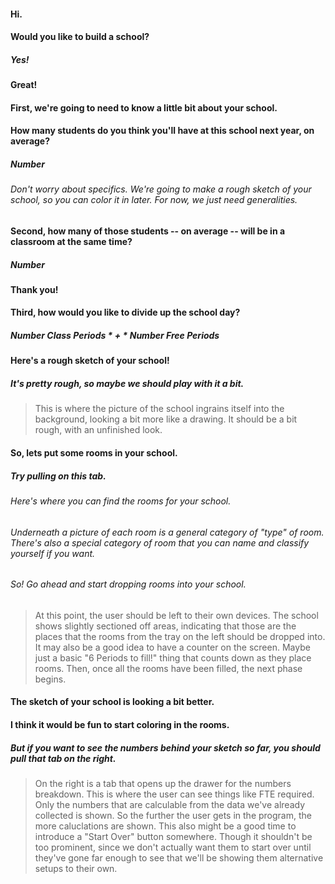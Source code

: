 #### Hi.  
#### Would you like to build a school?
##### **Yes!**

#### Great!
#### First, we're going to need to know a little bit about your school.
#### How many students do you think you'll have at this school next year, on average?
#####  _Number_
###### Don't worry about specifics.  We're going to make a rough sketch of your school, so you can color it in later.  For now, we just need generalities.

#### Second, how many of those students -- on average -- will be in a classroom at the same time? 
##### _Number_

#### Thank you!
#### Third, how would you like to divide up the school day?
##### _Number_ Class Periods * + * _Number_ Free Periods

#### Here's a rough sketch of your school!

##### It's pretty rough, so maybe we should play with it a bit.

> This is where the picture of the school ingrains itself into the background, looking a bit more like a drawing.
> It should be a bit rough, with an unfinished look.

#### So, lets put some rooms in your school.
##### Try pulling on this tab.

###### Here's where you can find the rooms for your school.
###### Underneath a picture of each room is a general category of "type" of room.  There's also a special category of room that you can name and classify yourself if you want.
###### So!  Go ahead and start dropping rooms into your school.

> At this point, the user should be left to their own devices.  The school shows slightly sectioned off areas, indicating that those are the places that the rooms from the tray on the left should be dropped into.
> It may also be a good idea to have a counter on the screen.  Maybe just a basic "6 Periods to fill!" thing that counts down as they place rooms.
> Then, once all the rooms have been filled, the next phase begins.

#### The sketch of your school is looking a bit better.
#### I think it would be fun to start coloring in the rooms.
##### But if you want to see the numbers behind your sketch so far, you should pull that tab on the right.

> On the right is a tab that opens up the drawer for the numbers breakdown.  This is where the user can see things like FTE required.  Only the numbers that are calculable from the data we've already collected is shown.  So the further the user gets in the program, the more caluclations are shown.
> This also might be a good time to introduce a "Start Over" button somewhere.  Though it shouldn't be too prominent, since we don't actually want them to start over until they've gone far enough to see that we'll be showing them alternative setups to their own.